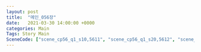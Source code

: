 ```yaml
---
layout: post
title:  "메인_056장"
date:   2021-03-30 14:00:00 +0000
categories: Main
Tags: Story Main
SceneCode: ["scene_cp56_q1_s10,5611", "scene_cp56_q1_s20,5612", "scene_cp56_q2_s10,5621", "scene_cp56_q2_s20,5622", "scene_cp56_q3_s10,5631", "scene_cp56_q3_s20,5632", "scene_cp56_q4_s10,5641", "scene_cp56_q4_s20,5642", "scene_cp56_q4_s30,5643"]
---
```

